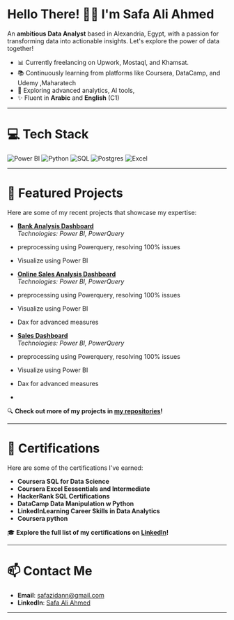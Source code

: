 # Hello There! 👋🏼 I'm Safa Ali Ahmed 
An **ambitious Data Analyst** based in Alexandria, Egypt, with a passion for transforming data into actionable insights. Let's explore the power of data together!

- 📊 Currently freelancing on Upwork, Mostaql, and Khamsat.
- 📚 Continuously learning from platforms like Coursera, DataCamp, and Udemy ,Maharatech
- 🌱 Exploring advanced analytics, AI tools, 
- ✨ Fluent in **Arabic** and **English** (C1)

---

# 💻 Tech Stack
![Power BI](https://img.shields.io/badge/Power%20BI-%23F2C811.svg?style=for-the-badge&logo=powerbi&logoColor=white)
![Python](https://img.shields.io/badge/python-%233776AB.svg?style=for-the-badge&logo=python&logoColor=white)
![SQL](https://img.shields.io/badge/SQL-%2300758F.svg?style=for-the-badge&logo=sqlite&logoColor=white)
![Postgres](https://img.shields.io/badge/Postgrs%20-%23F2C811.svg?style=for-the-badge&logo=postgres&logoColor=white)
![Excel](https://img.shields.io/badge/Excel-%23316192.svg?style=for-the-badge&logo=postgresql&logoColor=white)

---

# 🚀 Featured Projects
Here are some of my recent projects that showcase my expertise:
- **[Bank Analysis Dashboard](https://github.com/Safa-Ali-Ahmed/Bank-Analysis-Dashboard)**  
*Technologies: Power BI, PowerQuery*  
- preprocessing using Powerquery, resolving 100% issues
- Visualize using Power BI
- **[Online Sales Analysis Dashboard](https://github.com/Safa-Ali-Ahmed/Online-Sales-Dashboard)**  
*Technologies: Power BI, PowerQuery*  
- preprocessing using Powerquery, resolving 100% issues
- Visualize using Power BI
- Dax for advanced measures

- **[Sales Dashboard](https://github.com/Safa-Ali-Ahmed/Sales-Analysis)**  
*Technologies: Power BI, PowerQuery*  
- preprocessing using Powerquery, resolving 100% issues
- Visualize using Power BI
- Dax for advanced measures
- 
  
🔍 **Check out more of my projects in [my repositories](https://github.com/Safa-Ali-Ahmed?tab=repositories)!**

---

# 🌟 Certifications
Here are some of the certifications I've earned:
- **Coursera SQL for Data Science**
- **Coursera Excel Eessentials and Intermediate**
- **HackerRank SQL Certifications**
- **DataCamp Data Manipulation w Python**
- **LinkedInLearning Career Skills in Data Analytics**
- **Coursera python**

🎓 **Explore the full list of my certifications on [LinkedIn](https://www.linkedin.com/in/safaali-da/details/certifications/)!**

---

# 📫 Contact Me
- **Email**: [safazidann@gmail.com](mailto:safazidann@gmail.com)
- **LinkedIn**: [Safa Ali Ahmed](https://www.linkedin.com/in/safaali-da/)

---

